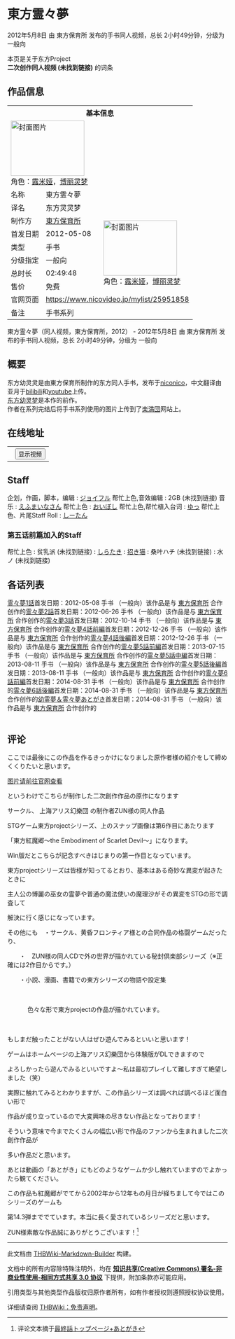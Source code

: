 # 東方霊々夢

<!-- source html: G:\repos\THBWiki-Markdown-Builder\THBWikiMarkdown\Temp\main\5\57\ns0%3A%E6%9D%B1%E6%96%B9%E9%9C%8A%E3%80%85%E5%A4%A2.html -->

2012年5月8日 由 東方保育所  发布的手书同人视频，总长 2小时49分钟，分级为 一般向

本页是关于东方Project  
 **二次创作同人视频 (未找到链接)** 的词条
## 作品信息

<table><tbody><tr><th colspan="3">基本信息</th></tr><tr><td class="cover-artwork-mobile" colspan="2"><a href="./文件-東方霊々夢封面.jpg.md" class="image" title="封面图片"><img alt="封面图片" src="https://upload.thwiki.cc/thumb/4/42/%E6%9D%B1%E6%96%B9%E9%9C%8A%E3%80%85%E5%A4%A2%E5%B0%81%E9%9D%A2.jpg/168px-%E6%9D%B1%E6%96%B9%E9%9C%8A%E3%80%85%E5%A4%A2%E5%B0%81%E9%9D%A2.jpg" decoding="async" loading="lazy" width="168" height="126" srcset="https://upload.thwiki.cc/thumb/4/42/%E6%9D%B1%E6%96%B9%E9%9C%8A%E3%80%85%E5%A4%A2%E5%B0%81%E9%9D%A2.jpg/252px-%E6%9D%B1%E6%96%B9%E9%9C%8A%E3%80%85%E5%A4%A2%E5%B0%81%E9%9D%A2.jpg 1.5x, https://upload.thwiki.cc/thumb/4/42/%E6%9D%B1%E6%96%B9%E9%9C%8A%E3%80%85%E5%A4%A2%E5%B0%81%E9%9D%A2.jpg/336px-%E6%9D%B1%E6%96%B9%E9%9C%8A%E3%80%85%E5%A4%A2%E5%B0%81%E9%9D%A2.jpg 2x" data-file-width="640" data-file-height="480"></a><div class="cover-char">角色：<a href="./露米娅.md" title="露米娅">露米娅</a>，<a href="./博丽灵梦.md" title="博丽灵梦">博丽灵梦</a></div></td>
</tr><tr><td class="label">名称</td><td colspan="2"> 東方霊々夢 </td></tr><tr><td class="label">译名</td><td colspan="2"> 东方灵灵梦 </td></tr><tr><td class="label">制作方</td><td><a href="./東方保育所.md" title="東方保育所">東方保育所</a></td><td class="cover-artwork" rowspan="6" style="min-width:168px;"><a href="./文件-東方霊々夢封面.jpg.md" class="image" title="封面图片"><img alt="封面图片" src="https://upload.thwiki.cc/thumb/4/42/%E6%9D%B1%E6%96%B9%E9%9C%8A%E3%80%85%E5%A4%A2%E5%B0%81%E9%9D%A2.jpg/168px-%E6%9D%B1%E6%96%B9%E9%9C%8A%E3%80%85%E5%A4%A2%E5%B0%81%E9%9D%A2.jpg" decoding="async" loading="lazy" width="168" height="126" srcset="https://upload.thwiki.cc/thumb/4/42/%E6%9D%B1%E6%96%B9%E9%9C%8A%E3%80%85%E5%A4%A2%E5%B0%81%E9%9D%A2.jpg/252px-%E6%9D%B1%E6%96%B9%E9%9C%8A%E3%80%85%E5%A4%A2%E5%B0%81%E9%9D%A2.jpg 1.5x, https://upload.thwiki.cc/thumb/4/42/%E6%9D%B1%E6%96%B9%E9%9C%8A%E3%80%85%E5%A4%A2%E5%B0%81%E9%9D%A2.jpg/336px-%E6%9D%B1%E6%96%B9%E9%9C%8A%E3%80%85%E5%A4%A2%E5%B0%81%E9%9D%A2.jpg 2x" data-file-width="640" data-file-height="480"></a><div class="cover-char">角色：<a href="./露米娅.md" title="露米娅">露米娅</a>，<a href="./博丽灵梦.md" title="博丽灵梦">博丽灵梦</a></div></td>
</tr><tr><td class="label">首发日期</td><td>2012-05-08</td></tr><tr><td class="label">类型</td><td>手书</td></tr><tr><td class="label">分级指定</td><td>一般向</td></tr><tr><td class="label">总时长</td><td>02:49:48</td></tr><tr><td class="label">售价</td><td>免费</td></tr>
<tr><td class="label">官网页面</td><td colspan="2"><a rel="nofollow" class="external free" href="https://www.nicovideo.jp/mylist/25951858">https://www.nicovideo.jp/mylist/25951858</a></td></tr><tr><td class="label">备注</td><td colspan="2">手书系列</td></tr></tbody></table>

東方霊々夢（同人视频，東方保育所，2012） - 2012年5月8日 由 東方保育所  发布的手书同人视频，总长 2小时49分钟，分级为 一般向
## 概要
  
东方幼灵灵是由東方保育所制作的东方同人手书，发布于[niconico](https://www.nicovideo.jp/mylist/25951858)，中文翻译由亚月于[bilibili](https://www.bilibili.com/video/av1487469)和[youtube](https://www.youtube.com/watch?v=KKsskzeBrcY&amp;list=PL9881092FBBA1F847)上传。  
[东方幼灵梦](./东方幼灵梦.md)是本作的前作。  
作者在系列完结后将手书系列使用的图片上传到了[楽満団](http://joyfull720.blog59.fc2.com/blog-category-23.html)网站上。
  

## 在线地址
  


  

<table>
<tr><th style="text-align: center;"><a class="bilibili-title external text" target="_blank" rel="nofollow" style="margin: 0 0.4em 0 0.2em;"></a><input type="button" class="bilibili-toggle" value="显示视频" style="float: right;"></th></tr>
<tr class="bilibili-video" style="display: none;"><td></td></tr>
</table>





## Staff
企划，作画，脚本，编辑
: [ジョイフル](./ジョイフル.md)
帮忙上色,音效编辑
: 2GB (未找到链接)
音乐
: [えふまいなさん](https://www.pixiv.net/users/2228682)
帮忙上色
: [おいぼし](https://www.pixiv.net/users/6987725)
帮忙上色,帮忙植入台词
: [ゆっ](./ゆ（同人志）.md)
帮忙上色、片尾Staff Roll
: [しーたん](https://www.pixiv.net/users/924277)

### 第五话前篇加入的Staff
帮忙上色
: 贫乳派 (未找到链接)
: [しらたき](https://www.pixiv.net/users/2975700)
: [招き猫](https://www.pixiv.net/users/151216)
: 桑叶ハチ (未找到链接)
: 水ノ (未找到链接)

## 各话列表
[](./霊々夢1話.md)[霊々夢1話](./霊々夢1話.md)首发日期：2012-05-08 手书 （一般向）该作品是与 [東方保育所](./東方保育所.md) 合作创作的[](./霊々夢2話.md)[霊々夢2話](./霊々夢2話.md)首发日期：2012-06-26 手书 （一般向）该作品是与 [東方保育所](./東方保育所.md) 合作创作的[](./霊々夢3話.md)[霊々夢3話](./霊々夢3話.md)首发日期：2012-10-14 手书 （一般向）该作品是与 [東方保育所](./東方保育所.md) 合作创作的[](./霊々夢4話前編.md)[霊々夢4話前編](./霊々夢4話前編.md)首发日期：2012-12-26 手书 （一般向）该作品是与 [東方保育所](./東方保育所.md) 合作创作的[](./霊々夢4話後編.md)[霊々夢4話後編](./霊々夢4話後編.md)首发日期：2012-12-26 手书 （一般向）该作品是与 [東方保育所](./東方保育所.md) 合作创作的[](./霊々夢5話前編.md)[霊々夢5話前編](./霊々夢5話前編.md)首发日期：2013-07-15 手书 （一般向）该作品是与 [東方保育所](./東方保育所.md) 合作创作的[](./霊々夢5話中編.md)[霊々夢5話中編](./霊々夢5話中編.md)首发日期：2013-08-11 手书 （一般向）该作品是与 [東方保育所](./東方保育所.md) 合作创作的[](./霊々夢5話後編.md)[霊々夢5話後編](./霊々夢5話後編.md)首发日期：2013-08-11 手书 （一般向）该作品是与 [東方保育所](./東方保育所.md) 合作创作的[](./霊々夢6話前編.md)[霊々夢6話前編](./霊々夢6話前編.md)首发日期：2014-08-31 手书 （一般向）该作品是与 [東方保育所](./東方保育所.md) 合作创作的[](./霊々夢6話後編.md)[霊々夢6話後編](./霊々夢6話後編.md)首发日期：2014-08-31 手书 （一般向）该作品是与 [東方保育所](./東方保育所.md) 合作创作的[](./幼霊夢＆霊々夢あとがき.md)[幼霊夢＆霊々夢あとがき](./幼霊夢＆霊々夢あとがき.md)首发日期：2014-08-31 手书 （一般向）该作品是与 [東方保育所](./東方保育所.md) 合作创作的
<table><style data-mw-deduplicate="TemplateStyles:r686458">.mw-parser-output .simple_work{display:grid;min-height:calc(120px + 0.5rem);grid-template-columns:calc(120px + 0.5rem)1fr;grid-template-rows:auto 1fr;grid-template-areas:"cover title""cover props";overflow:hidden}.mw-parser-output .simple_work-cover{grid-area:cover;align-self:center;justify-self:center;overflow:hidden;max-width:100%;max-height:100%;padding:0.25rem;word-break:break-all}.mw-parser-output .simple_work-cover a.new{display:block;text-align:center;padding:0.25rem}.mw-parser-output .simple_work-title{grid-area:title;margin-top:0.25rem;padding-left:0.25rem;font-weight:bold}.mw-parser-output .simple_work-props{grid-area:props;padding-left:0.25rem}.mw-parser-output .simple_work-prop{margin:0.125rem 0}</style>

<link rel="mw-deduplicated-inline-style" href="mw-data:TemplateStyles:r686458">

<link rel="mw-deduplicated-inline-style" href="mw-data:TemplateStyles:r686458">

<link rel="mw-deduplicated-inline-style" href="mw-data:TemplateStyles:r686458">

<link rel="mw-deduplicated-inline-style" href="mw-data:TemplateStyles:r686458">

<link rel="mw-deduplicated-inline-style" href="mw-data:TemplateStyles:r686458">

<link rel="mw-deduplicated-inline-style" href="mw-data:TemplateStyles:r686458">

<link rel="mw-deduplicated-inline-style" href="mw-data:TemplateStyles:r686458">

<link rel="mw-deduplicated-inline-style" href="mw-data:TemplateStyles:r686458">

<link rel="mw-deduplicated-inline-style" href="mw-data:TemplateStyles:r686458">

<link rel="mw-deduplicated-inline-style" href="mw-data:TemplateStyles:r686458">
</table>


## 评论

  
ここでは最後にこの作品を作るきっかけになりました原作者様の紹介をして締めくくりたいと思います。  

  

[图片请前往官网查看](http://joyfull720.blog59.fc2.com/img/201408270111165a4.jpg)  

  

というわけでこちらが制作した二次創作作品の原作になります  

サークル、 上海アリス幻樂団 の制作者ZUN様の同人作品  

STGゲーム東方projectシリーズ、上のスナップ画像は第6作目にあたります  

「東方紅魔郷～the Embodiment of Scarlet Devil～」になります。  

  

Win版だとこちらが記念すべきはじまりの第一作目となっています。  

東方projectシリーズは皆様が知ってるとおり、基本はある奇妙な異変が起きたときに  

主人公の博麗の巫女の霊夢や普通の魔法使いの魔理沙がその異変をSTGの形で調査して  

解決に行く感じになっています。  

  

その他にも　・サークル、黄昏フロンティア様との合同作品の格闘ゲームだったり、  

　　・　ZUN様の同人CDで外の世界が描かれている秘封倶楽部シリーズ（※正確には2作目からです。）  

　　・小説、漫画、書籍での東方シリーズの物語や設定集  

　　　　　　　　　　　　　　　　　　　　　　　　　　　　　　　　　　　　　　　　  

　　　        色々な形で東方projectの作品が描かれています。  

　  

もしまだ触ったことがない人はぜひ遊んでみるといいと思います！  

ゲームはホームページの上海アリス幻樂団から体験版がDLできますので  

よろしかったら遊んでみるといいですよ～私は最初プレイして難しすぎて絶望しました（笑）  

  

実際に触れてみるとわかりますが、この作品シリーズは調べれば調べるほど面白い形で  

作品が成り立っているので大変興味の尽きない作品となっております！  

そういう意味で今までたくさんの幅広い形で作品のファンから生まれました二次創作作品が  

多い作品だと思います。  

あとは動画の「あとがき」にもどのようなゲームか少し触れていますのでよかったら観てください。  

  

この作品も紅魔郷がでてから2002年から12年もの月日が経ちまして今ではこのシリーズのゲームも  

第14.3弾まででています。本当に長く愛されているシリーズだと思います。  

ZUN様素敵な作品誠にありがとうございます！[^cite_note-1]
  



[^cite_note-1]: 评论文本摘于[最終話トップぺージ+あとがき](http://joyfull720.blog59.fc2.com/blog-category-21.html)

  
  

  





---

此文档由 [THBWiki-Markdown-Builder](https://github.com/Delsin-Yu/THBWiki-Markdown-Builder) 构建。

文档中的所有内容除特殊注明外，均在 [**知识共享(Creative Commons) 署名-非商业性使用-相同方式共享 3.0 协议**](https://creativecommons.org/licenses/by-sa/3.0/deed.zh-hans) 下提供，附加条款亦可能应用。

引用类型与其他类型作品版权归原作者所有，如有作者授权则遵照授权协议使用。

详细请查阅 [THBWiki：免责声明](https://thbwiki.cc/THBWiki:%E5%85%8D%E8%B4%A3%E5%A3%B0%E6%98%8E)。

